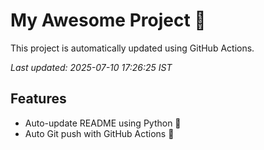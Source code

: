 # My Awesome Project 🚀

This project is automatically updated using GitHub Actions.

_Last updated: 2025-07-10 17:26:25 IST_

## Features
- Auto-update README using Python 🐍
- Auto Git push with GitHub Actions 🤖
